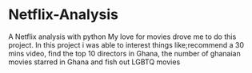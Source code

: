 # Netflix-Analysis
A Netflix analysis with python
My love for movies drove me to do this project. In this project i was able to interest things like;recommend a 30 mins video, find the top 10 directors in Ghana, the number of ghanaian movies starred in Ghana and fish out LGBTQ movies
